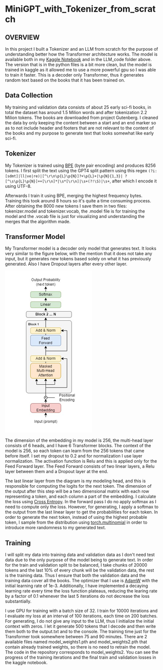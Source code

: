 # MiniGPT_with_Tokenizer_from_scratch
## OVERVIEW

In this project I built a Tokenizer and an LLM from scratch for the purpose of understanding better how the Transformer architecture works. 
The model is available both in  my [Kaggle Notebook](https://www.kaggle.com/code/tasadanluca/llm-from-scratch) and in the LLM_code folder above. The version that is in the python files is a bit more clean, but the model is trained in kaggle as it allowed me to use a more powerful gpu so I was able to train it faster.
This is a decoder only Transformer, thus it generates random text based on the books that it has been trained on. 

## Data Collection
My training and validation data consists of about 25 early sci-fi books, in total the dataset has around 1.5 Milion words and after tokenization 2.2 Milion tokens. The books are downloaded from project Gutenberg. I cleaned the data by only keeping the content between a start and an end marker so as to not include header and footers that are not relevant to the content of the books and my purpose to generate text that looks somewhat like early sci-fi.

## Tokenizer
My Tokenizer is trained using [BPE](https://en.wikipedia.org/wiki/Byte-pair_encoding) (byte pair encoding) and produces 8256 tokens. I first split the text using the GPT4 split pattern using this regex `(?i:[sdmt]|ll|ve|re)|[^\r\n\p{L}\p{N}]?+\p{L}+|\p{N}{1,3}| ?[^\s\p{L}\p{N}]++[\r\n]*|\s*[\r\n]|\s+(?!\S)|\s+`, after which I encode it using UTF-8.

Afterwards I train it using BPE, merging the highest frequency bytes. Training this took around 8 hours so it's quite a time consuming process. After obtaining the 8000 new tokens I save them in two files: tokenizer.model and tokenizer.vocab, the .model file is for training the model and the .vocab file is just for visualizing and understanding the merges that the algorithm made.

## Transformer Model
My Transformer model is a decoder only model that generates text. It looks very similar to the figure below, with the mention that it does not take any input, but it generates new tokens based solely on what it has previously generated. Also I have Dropout layers after every other layer.


![Transformer Arhitecture](/Readme-assets/Decoder-only-model.jpg)


The dimension of the embedding in my model is 256, the multi-head layer consists of 6 heads, and I have 6 Transformer blocks. The context of the model is 256, so each token can learn from the 256 tokens that came before itself. I set my dropout to 0.2 and for normalization I use layer normalization. The activation function is Relu and this is applied only for the Feed Forward layer. The Feed Forward consists of two linear layers, a Relu layer between them and a Dropout layer at the end.

The last linear layer from the diagram is my modeling head, and this is responsible for computing the logits for the next token. The dimension of the output after this step will be a two dimensional matrix with each row representing a token, and each column a part of the embedding. I calculate the loss using [Cross Entropy](https://docs.pytorch.org/docs/stable/generated/torch.nn.CrossEntropyLoss.html). In the forward pass I do no apply softmax as I need to compute only the loss. However, for generating, I apply a softmax to the output from the last linear layer to get the probabilities for each token. In order to generate the next token, instead of using the highest probable token, I sample from the distribution using [torch.multinomial](https://docs.pytorch.org/docs/stable/generated/torch.multinomial.html) in order to introduce more randomness to my generated text.

## Training
I will split my data into training data and validation data as I don't need test data due to the only purpose of the model being to generate text. In order for the train and validation split to be balanced, I take chunks of 20000 tokens and the last 10% of every chunk will be the validation data, the rest is the training data. Thus I ensure that both the validation data and the training data cover all the books. The optimizer that I use is [AdamW](https://docs.pytorch.org/docs/stable/generated/torch.optim.AdamW.html) with the initial learning rate of 1e-3. Additionally, I have implemented a decaying learning rate every time the loss function plateaus, reducing the learing rate by a factor of 0.1 whenever the last 5 iterations do not decrease the loss substantially.

I use GPU for training with a batch size of 32. I train for 10000 iterations and I evaluate my loss at an interval of 100 iterations, each time on 200 batches. For generating, I do not give any input to the LLM, thus I initialize the initial context with zeros. I let it generate 500 tokens that I decode and then write them both to the output.txt and to the console. The training time just for the Transformer took somewhere between 75 and 90 minutes. There are 2 available files named model_weights1.pth and model_weights2.pth that contain already trained weights, so there is no need to retrain the model. The code in the repository corresponds to model_weights2. You can see the progress of the training iterations and the final train and validation losses in the kaggle notebook.
